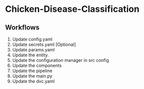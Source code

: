 # Chicken-Disease-Classification

## Workflows
1. Update config.yaml
2. Update secrets.yaml [Optional] 
3. Update params.yaml
4. Update the entity. 
5. Update the configuration manager in src config
6. Update the components
7. Update the pipeline
8. Update the main.py
9. Update the dvc.yaml